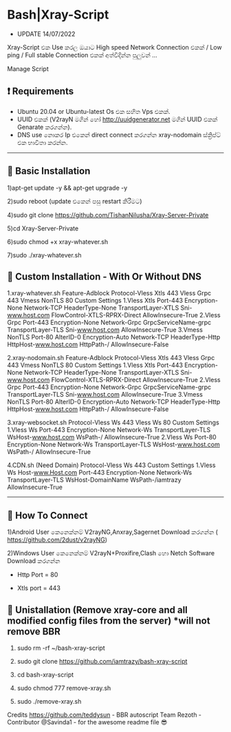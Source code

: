 # Bash|Xray-Script

* UPDATE 14/07/2022

Xray-Script එක Use කරල ඔයාට High speed Network Connection එකක් / Low ping / Full stable Connection එකක් අත්විදින්න පුලුවන් ...

Manage Script

## :heavy_exclamation_mark: Requirements

* Ubuntu 20.04 or Ubuntu-latest Os එක සහිත Vps එකක්.
* UUID එකක් (V2rayN මගින් හෝ http://uuidgenerator.net මගින් UUID එකක් Genarate කරගන්න).
* DNS use නොකර Ip එකෙන් direct connect කරගන්න xray-nodomain ස්ක්‍රිප්ට් එක භාවිතා කරන්න.

------------------------------------------
## :book: Basic Installation

1)apt-get update -y && apt-get upgrade -y

2)sudo reboot (update එකෙන් පසු restart කිරීමට)

4)sudo git clone https://github.com/TishanNilusha/Xray-Server-Private

5)cd Xray-Server-Private

6)sudo chmod +x xray-whatever.sh

7)sudo ./xray-whatever.sh

## :book: Custom Installation - With Or Without DNS

1.xray-whatever.sh
Feature-Adblock
Protocol-Vless Xtls 443
         Vless Grpc 443
         Vmess NonTLS 80
Custom Settings
  1.Vless Xtls
      Port-443
      Encryption-None
      Network-TCP 
      HeaderType-None 
      TransportLayer-XTLS 
      Sni-www.host.com 
      FlowControl-XTLS-RPRX-Direct 
      AllowInsecure-True
  2.Vless Grpc
      Port-443
      Encryption-None
      Network-Grpc
      GrpcServiceName-grpc
      TransportLayer-TLS 
      Sni-www.host.com 
      AllowInsecure-True
  3.Vmess NonTLS
      Port-80
      AlterID-0
      Encryption-Auto
      Network-TCP 
      HeaderType-Http
      HttpHost-www.host.com
      HttpPath-/
      AllowInsecure-False

2.xray-nodomain.sh
Feature-Adblock
Protocol-Vless Xtls 443
         Vless Grpc 443
         Vmess NonTLS 80
Custom Settings
  1.Vless Xtls
      Port-443
      Encryption-None
      Network-TCP 
      HeaderType-None 
      TransportLayer-XTLS 
      Sni-www.host.com 
      FlowControl-XTLS-RPRX-Direct 
      AllowInsecure-True
  2.Vless Grpc
      Port-443
      Encryption-None
      Network-Grpc
      GrpcServiceName-grpc
      TransportLayer-TLS 
      Sni-www.host.com 
      AllowInsecure-True
  3.Vmess NonTLS
      Port-80
      AlterID-0
      Encryption-Auto
      Network-TCP 
      HeaderType-Http
      HttpHost-www.host.com
      HttpPath-/
      AllowInsecure-False
      
3.xray-websocket.sh
Protocol-Vless Ws 443
         Vless Ws 80
Custom Settings
  1.Vless Ws
      Port-443
      Encryption-None
      Network-Ws
      TransportLayer-TLS 
      WsHost-www.host.com 
      WsPath-/
      AllowInsecure-True
  2.Vless Ws
      Port-80
      Encryption-None
      Network-Ws
      TransportLayer-TLS 
      WsHost-www.host.com 
      WsPath-/
      AllowInsecure-True
      
4.CDN.sh  (Need Domain)
Protocol-Vless Ws 443
Custom Settings
  1.Vless Ws
      Host-www.Host.com
      Port-443
      Encryption-None
      Network-Ws
      TransportLayer-TLS 
      WsHost-DomainName
      WsPath-/iamtrazy
      AllowInsecure-True
  
------------------------------------------

## :book: How To Connect

1)Android User කෙනෙක්නම් V2rayNG,Anxray,Sagernet Download කරගන්න (
https://github.com/2dust/v2rayNG)

2)Windows User කෙනෙක්නම් V2rayN+Proxifire,Clash හො Netch Software Download කරගන්න

* Http Port =  80

* Xtls port = 443

## :book: Unistallation (Remove xray-core and all modified config files from the server) *will not remove BBR

1) sudo rm  -rf  ~/bash-xray-script

2) sudo git clone https://github.com/iamtrazy/bash-xray-script

3) cd bash-xray-script

4) sudo chmod 777 remove-xray.sh

5) sudo ./remove-xray.sh



Credits
    https://github.com/teddysun - BBR autoscript
    Team Rezoth - Contributor
    @Savinda1 - for the awesome readme file 😎

